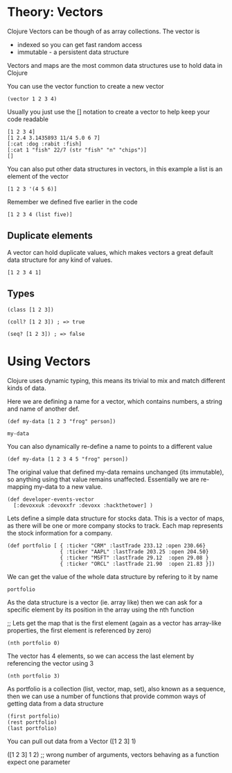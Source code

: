 # Theory: Vectors

Clojure Vectors can be though of as array collections.  The vector is

* indexed so you can get fast random access
* immutable - a persistent data structure

Vectors and maps are the most common data structures use to hold data in Clojure

You can use the vector function to create a new vector

```
(vector 1 2 3 4)
```

Usually you just use the [] notation to create a vector to help keep your code readable

```
[1 2 3 4]
[1 2.4 3.1435893 11/4 5.0 6 7]
[:cat :dog :rabit :fish]
[:cat 1 "fish" 22/7 (str "fish" "n" "chips")]
[]
```

You can also put other data structures in vectors, in this example a list is an element of the vector

```
[1 2 3 '(4 5 6)]
```

Remember we defined five earlier in the code

```
[1 2 3 4 (list five)]
```

## Duplicate elements

A vector can hold duplicate values, which makes vectors a great default data structure for any kind of values.

```
[1 2 3 4 1]
```

## Types

```
(class [1 2 3])

(coll? [1 2 3]) ; => true

(seq? [1 2 3]) ; => false
```

# Using Vectors

Clojure uses dynamic typing, this means its trivial to mix and match different kinds of data.

Here we are defining a name for a vector, which contains numbers, a string and name of another def.

```
(def my-data [1 2 3 "frog" person])

my-data
```

You can also dynamically re-define a name to points to a different value

```
(def my-data [1 2 3 4 5 "frog" person])
```

The original value that defined my-data remains unchanged (its immutable), so anything using that value remains unaffected.  Essentially we are re-mapping my-data to a new value.



```
(def developer-events-vector
  [:devoxxuk :devoxxfr :devoxx :hackthetower] )
```

Lets define a simple data structure for stocks data.  This is a vector of maps, as there will be one or more company stocks to track.  Each map represents the stock information for a company.

```
(def portfolio [ { :ticker "CRM" :lastTrade 233.12 :open 230.66}
                 { :ticker "AAPL" :lastTrade 203.25 :open 204.50}
                 { :ticker "MSFT" :lastTrade 29.12  :open 29.08 }
                 { :ticker "ORCL" :lastTrade 21.90  :open 21.83 }])
```

We can get the value of the whole data structure by refering to it by name

```
portfolio
```

As the data structure is a vector (ie. array like) then we can ask for a specific element by its position in the array using the nth function

;; Lets get the map that is the first element (again as a vector has array-like properties, the first element is referenced by zero)

```
(nth portfolio 0)
```

The vector has 4 elements, so we can access the last element by referencing the vector using 3

```
(nth portfolio 3)
```

As portfolio is a collection (list, vector, map, set), also known as a sequence, then we can use a number of functions that provide common ways of getting data from a data structure

```
(first portfolio)
(rest portfolio)
(last portfolio)
```


You can pull out data from a Vector
([1 2 3] 1)

([1 2 3] 1 2)  ;; wrong number of arguments, vectors behaving as a function expect one parameter
